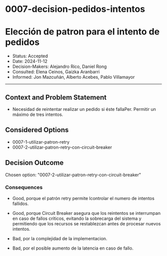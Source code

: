 # 0007-decision-pedidos-intentos


# Elección de patron para el intento de pedidos
* Status: Accepted
* Date: 2024-11-12
* Decision-Makers: Alejandro Rico, Daniel Rong
* Consulted: Elena Ceinos, Gaizka Aranbarri
* Informed: Jon Mazcuñán, Alberto Acebes, Pablo Villamayor
---

## Context and Problem Statement
* Necesidad de reintentar realizar un pedido si éste fallaPer. Permitir un máximo de tres intentos.

## Considered Options

* 0007-1-utilizar-patron-retry
* 0007-2-utilizar-patron-retry-con-circuit-breaker

## Decision Outcome

Chosen option: 
"0007-2-utilizar-patron-retry-con-circuit-breaker"

### Consequences

* Good, porque el patrón retry permite lcontrolar el numero de intentos fallidos.
* Good, porque Circuit Breaker asegura que los reintentos se interrumpan en caso de fallos críticos, evitando la sobrecarga del sistema y permitiendo que los recursos se restablezcan antes de procesar nuevos intentos.

* Bad, por la complejidad de la implementacion.
* Bad, por el posible aumento de la latencia en caso de fallo.
